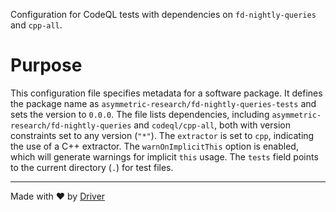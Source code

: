 <!--------------------------------------------------------------------------------->
<!-- IMPORTANT: This file is auto-generated by Driver (https://driver.ai). -------->
<!-- Manual edits may be overwritten on future commits. --------------------------->
<!--------------------------------------------------------------------------------->

Configuration for CodeQL tests with dependencies on `fd-nightly-queries` and `cpp-all`.

# Purpose
This configuration file specifies metadata for a software package. It defines the package name as `asymmetric-research/fd-nightly-queries-tests` and sets the version to `0.0.0`. The file lists dependencies, including `asymmetric-research/fd-nightly-queries` and `codeql/cpp-all`, both with version constraints set to any version (`"*"`). The `extractor` is set to `cpp`, indicating the use of a C++ extractor. The `warnOnImplicitThis` option is enabled, which will generate warnings for implicit `this` usage. The `tests` field points to the current directory (`.`) for test files.

---
Made with ❤️ by [Driver](https://www.driver.ai/)